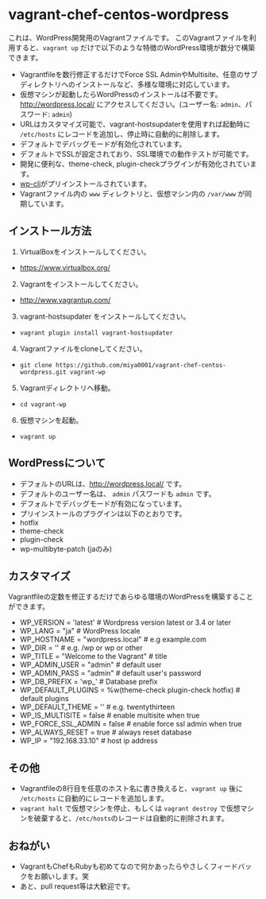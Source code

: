 vagrant-chef-centos-wordpress
=============================

これは、WordPress開発用のVagrantファイルです。
このVagrantファイルを利用すると、`vagrant up` だけで以下のような特徴のWordPress環境が数分で構築できます。

* Vagrantfileを数行修正するだけでForce SSL AdminやMultisite、任意のサブディレクトリへのインストールなど、多様な環境に対応しています。
* 仮想マシンが起動したらWordPressのインストールは不要です。http://wordpress.local/ にアクセスしてください。(ユーザー名: `admin`、パスワード: `admin`)
* URLはカスタマイズ可能で、vagrant-hostsupdaterを使用すれば起動時に `/etc/hosts` にレコードを追加し、停止時に自動的に削除します。
* デフォルトでデバッグモードが有効化されています。
* デフォルトでSSLが設定されており、SSL環境での動作テストが可能です。
* 開発に便利な、theme-check, plugin-checkプラグインが有効化されています。
* [wp-cli](http://wp-cli.org/)がプリインストールされています。
* Vagrantファイル内の `www` ディレクトリと、仮想マシン内の `/var/www` が同期しています。


## インストール方法

1. VirtualBoxをインストールしてください。
 * https://www.virtualbox.org/
2. Vagrantをインストールしてください。
 * http://www.vagrantup.com/
3. vagrant-hostsupdater をインストールしてください。
 * `vagrant plugin install vagrant-hostsupdater`
4. Vagrantファイルをcloneしてください。
 * `git clone https://github.com/miya0001/vagrant-chef-centos-wordpress.git vagrant-wp`
5. Vagrantディレクトリへ移動。
 * `cd vagrant-wp`
6. 仮想マシンを起動。
 * `vagrant up`

## WordPressについて

* デフォルトのURLは、http://wordpress.local/ です。
* デフォルトのユーザー名は、 `admin` パスワードも `admin` です。
* デフォルトでデバッグモードが有効になっています。
* プリインストールのプラグインは以下のとおりです。
 * hotfix
 * theme-check
 * plugin-check
 * wp-multibyte-patch (jaのみ)

## カスタマイズ

Vagrantfileの定数を修正するだけであらゆる環境のWordPressを構築することができます。

* WP_VERSION         = 'latest' # Wordpress version latest or 3.4 or later
* WP_LANG            = "ja" # WordPress locale
* WP_HOSTNAME        = "wordpress.local" # e.g example.com
* WP_DIR             = '' # e.g. /wp or wp or other
* WP_TITLE           = "Welcome to the Vagrant" # title
* WP_ADMIN_USER      = "admin" # default user
* WP_ADMIN_PASS      = "admin" # default user's password
* WP_DB_PREFIX       = 'wp_' # Database prefix
* WP_DEFAULT_PLUGINS = %w(theme-check plugin-check hotfix) # default plugins
* WP_DEFAULT_THEME   = '' # e.g. twentythirteen
* WP_IS_MULTISITE    = false # enable multisite when true
* WP_FORCE_SSL_ADMIN = false # enable force ssl admin when true
* WP_ALWAYS_RESET    = true # always reset database
* WP_IP              = "192.168.33.10" # host ip address

## その他

* Vagrantfileの8行目を任意のホスト名に書き換えると、`vagrant up` 後に `/etc/hosts` に自動的にレコードを追加します。
* `vagrant halt` で仮想マシンを停止、もしくは `vagrant destroy` で仮想マシンを破棄すると、`/etc/hosts`のレコードは自動的に削除されます。

## おねがい

* VagrantもChefもRubyも初めてなので何かあったらやさしくフィードバックをお願いします。笑
* あと、pull request等は大歓迎です。
